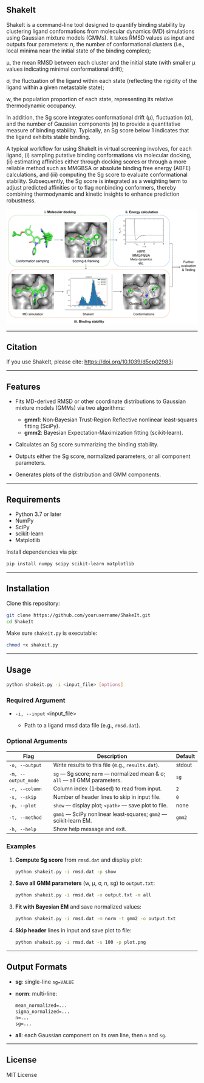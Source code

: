 ## ShakeIt

ShakeIt is a command-line tool designed to quantify binding stability by clustering ligand conformations from molecular dynamics (MD) simulations using Gaussian mixture models (GMMs). It takes RMSD values as input and outputs four parameters:
n, the number of conformational clusters (i.e., local minima near the initial state of the binding complex);

µ, the mean RMSD between each cluster and the initial state (with smaller µ values indicating minimal conformational drift);

σ, the fluctuation of the ligand within each state (reflecting the rigidity of the ligand within a given metastable state);

w, the population proportion of each state, representing its relative thermodynamic occupancy.

In addition, the Sg score integrates conformational drift (µ), fluctuation (σ), and the number of Gaussian components (n) to provide a quantitative measure of binding stability. Typically, an Sg score below 1 indicates that the ligand exhibits stable binding.


A typical workflow for using ShakeIt in virtual screening involves, for each ligand, (i) sampling putative binding conformations via molecular docking, (ii) estimating affinities either through docking scores or through a more reliable method such as MMGBSA or absolute binding free energy (ABFE) calculations, and (iii) computing the Sg score to evaluate conformational stability. Subsequently, the Sg score is integrated as a weighting term to adjust predicted affinities or to flag nonbinding conformers, thereby combining thermodynamic and kinetic insights to enhance prediction robustness.

![image](workflow.png)

---

## Citation
If you use ShakeIt, please cite: https://doi.org/10.1039/d5cp02983j

---

## Features

* Fits MD-derived RMSD or other coordinate distributions to Gaussian mixture models (GMMs) via two algorithms:

  * **gmm1**: Non‑Bayesian Trust‑Region Reflective nonlinear least‑squares fitting (SciPy).
  * **gmm2**: Bayesian Expectation‑Maximization fitting (scikit‑learn).
* Calculates an Sg score summarizing the binding stability.
* Outputs either the Sg score, normalized parameters, or all component parameters.
* Generates plots of the distribution and GMM components.

---

## Requirements

* Python 3.7 or later
* NumPy
* SciPy
* scikit-learn
* Matplotlib

Install dependencies via pip:

```bash
pip install numpy scipy scikit-learn matplotlib
```

---

## Installation

Clone this repository:

```bash
git clone https://github.com/yourusername/ShakeIt.git
cd ShakeIt
```

Make sure `shakeit.py` is executable:

```bash
chmod +x shakeit.py
```

---

## Usage

```bash
python shakeit.py -i <input_file> [options]
```

### Required Argument

* `-i, --input` \<input\_file>

  * Path to a ligand rmsd data file (e.g., `rmsd.dat`).

### Optional Arguments

| Flag                | Description                                                                | Default |
| ------------------- | -------------------------------------------------------------------------- | ------- |
| `-o, --output`      | Write results to this file (e.g., `results.dat`).                          | stdout  |
| `-m, --output_mode` | `sg` — Sg score; `norm` — normalized mean & σ; `all` — all GMM parameters. | `sg`    |
| `-r, --column`      | Column index (1‑based) to read from input.                                 | `2`     |
| `-s, --skip`        | Number of header lines to skip in input file.                              | `0`     |
| `-p, --plot`        | `show` — display plot; `<path>` — save plot to file.                       | none    |
| `-t, --method`      | `gmm1` — SciPy nonlinear least‑squares; `gmm2` — scikit‑learn EM.          | `gmm2`  |
| `-h, --help`        | Show help message and exit.                                                |         |

### Examples

1. **Compute Sg score** from `rmsd.dat` and display plot:

   ```bash
   python shakeit.py -i rmsd.dat -p show
   ```

2. **Save all GMM parameters** (w, μ, σ, n, sg) to `output.txt`:

   ```bash
   python shakeit.py -i rmsd.dat -o output.txt -m all
   ```

3. **Fit with Bayesian EM** and save normalized values:

   ```bash
   python shakeit.py -i rmsd.dat -m norm -t gmm2 -o output.txt
   ```

4. **Skip header** lines in input and save plot to file:

   ```bash
   python shakeit.py -i rmsd.dat -s 100 -p plot.png
   ```

---

## Output Formats

* **sg**: single-line `sg=VALUE`
* **norm**: multi-line:

  ```text
  mean_normalized=...
  sigma_normalized=...
  n=...
  sg=...
  ```
* **all**: each Gaussian component on its own line, then `n` and `sg`.

---

## License

MIT License
